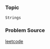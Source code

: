 ### Topic

    Strings

### Problem Source

[leetcode](https://leetcode.com/problems/valid-anagram/description/)
